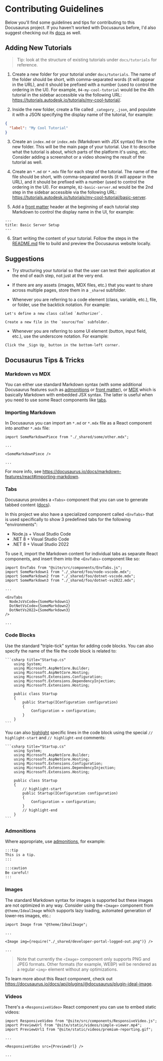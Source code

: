 # Contributing Guidelines

Below you'll find some guidelines and tips for contributing to this Docusaurus project.
If you haven't worked with Docusaurus before, I'd also suggest checking out its
[docs](https://docusaurus.io/docs) as well.

## Adding New Tutorials

> Tip: look at the structure of existing tutorials under `docs/tutorials` for reference.

1. Create a new folder for your tutorial under `docs/tutorials`. The name of the folder
   should be short, with comma-separated words (it will appear in the URL), and it should
   be prefixed with a number (used to control the ordering in the UI). For example,
   `04-my-cool-tutorial` would be the 4th tutorial in the sidebar accessible via the following
   URL: https://tutorials.autodesk.io/tutorials/my-cool-tutorial/.

2. Inside the new folder, create a file called `_category_.json`, and populate it with
   a JSON specifying the display name of the tutorial, for example:

```json
{
  "label": "My Cool Tutorial"
}
```

3. Create an `index.md` or `index.mdx` (Markdown with JSX syntax) file in the new folder.
   This will be the main page of your tutorial. Use it to describe what the tutorial is about,
   which parts of the platform it's using, etc. Consider adding a screenshot or a video
   showing the result of the tutorial as well.

4. Create an `*.md` or `*.mdx` file for each step of the tutorial. The name of the file
   should be short, with comma-separated words (it will appear in the URL), and it should
   be prefixed with a number (used to control the ordering in the UI). For example,
   `02-basic-server.md` would be the 2nd step in the sidebar accessible via the following
   URL: https://tutorials.autodesk.io/tutorials/my-cool-tutorial/basic-server.

5. Add a [front matter](https://docusaurus.io/docs/markdown-features#front-matter) header
   at the beginning of each tutorial step Markdown to control the display name in the UI,
   for example:

```
---
title: Basic Server Setup
---
```

6. Start writing the content of your tutorial. Follow the steps in the [README.md](./README.md) file
   to build and preview the Docusaurus website locally.

## Suggestions

- Try structuring your tutorial so that the user can test their application at the end of each step,
  not just at the very end.

- If there are any assets (images, MDX files, etc.) that you want to share across multiple pages,
  store them in a `_shared` subfolder.

- Whenever you are referring to a code element (class, variable, etc.), file, or folder, use the
  backtick notation. For example:

```
Let's define a new class called `Authorizer`.
```

```
Create a new file in the `source/foo` subfolder.
```

- Whenever you are referring to some UI element (button, input field, etc.), use the underscore
  notation. For example:

```
Click the _Sign Up_ button in the bottom-left corner.
```

## Docusaurus Tips & Tricks

### Markdown vs MDX

You can either use standard Markdown syntax (with some additional Docusaurus features
such as [admonitions](https://docusaurus.io/docs/markdown-features/admonitions) or
[front matter](https://docusaurus.io/docs/markdown-features#front-matter)), or
[MDX](https://mdxjs.com) which is basically Markdown with embedded JSX syntax. The latter
is useful when you need to use some React components like [tabs](https://docusaurus.io/docs/markdown-features/tabs).

### Importing Markdown

In Docusaurus you can import an `*.md` or `*.mdx` file as a React component into another `*.mdx` file:

```mdx
import SomeMarkdownPiece from "./_shared/some/other.mdx";

...

<SomeMarkdownPiece />

...
```

For more info, see https://docusaurus.io/docs/markdown-features/react#importing-markdown.

### Tabs

Docusaurus provides a `<Tabs>` component that you can use to generate tabbed content
([docs](https://docusaurus.io/docs/markdown-features/tabs)).

In this project we also have a specialized component called `<EnvTabs>` that is used
specifically to show 3 predefined tabs for the following "environments":

- Node.js + Visual Studio Code
- .NET 8 + Visual Studio Code
- .NET 8 + Visual Studio 2022

To use it, import the Markdown content for individual tabs as separate React components,
and insert them into the `<EnvTabs>` component like so:

```mdx
import EnvTabs from "@site/src/components/EnvTabs.js";
import SomeMarkdown1 from "./_shared/foo/node-vscode.mdx";
import SomeMarkdown2 from "./_shared/foo/dotnet-vscode.mdx";
import SomeMarkdown3 from "./_shared/foo/dotnet-vs2022.mdx";

...

<EnvTabs
  NodeJsVsCode={SomeMarkdown1}
  DotNetVsCode={SomeMarkdown2}
  DotNetVs2022={SomeMarkdown3}
/>

...
```

### Code Blocks

Use the standard "triple-tick" syntax for adding code blocks. You can also specify the name
of the file the code block is related to:

    ```csharp title="Startup.cs"
        using System;
        using Microsoft.AspNetCore.Builder;
        using Microsoft.AspNetCore.Hosting;
        using Microsoft.Extensions.Configuration;
        using Microsoft.Extensions.DependencyInjection;
        using Microsoft.Extensions.Hosting;

        public class Startup
        {
            public Startup(IConfiguration configuration)
            {
                Configuration = configuration;
            }
        }
    ```

You can also [highlight](https://docusaurus.io/docs/markdown-features/code-blocks#highlighting-with-comments)
specific lines in the code block using the special `// highlight-start` and `// highlight-end` comments:

    ```csharp title="Startup.cs"
        using System;
        using Microsoft.AspNetCore.Builder;
        using Microsoft.AspNetCore.Hosting;
        using Microsoft.Extensions.Configuration;
        using Microsoft.Extensions.DependencyInjection;
        using Microsoft.Extensions.Hosting;

        public class Startup
        {
            // highlight-start
            public Startup(IConfiguration configuration)
            {
                Configuration = configuration;
            }
            // highlight-end
        }
    ```

### Admonitions

Where appropriate, use [admonitions](https://docusaurus.io/docs/markdown-features/admonitions),
for example:

```md
:::tip
This is a tip.
:::

:::caution
Be careful!
:::
```

### Images

The standard Markdown syntax for images is supported but these images are not optimized in any way.
Consider using the `<Image>` component from `@theme/IdealImage` which supports lazy loading, automated
generation of lower-res images, etc.:

```mdx
import Image from "@theme/IdealImage";

...

<Image img={require("./_shared/developer-portal-logged-out.png")} />

...
```

> Note that currently the `<Image>` component only supports PNG and JPEG formats. Other formats (for example, WEBP)
> will be rendered as a regular `<img>` element without any optimizations.

To learn more about this React component, check out https://docusaurus.io/docs/api/plugins/@docusaurus/plugin-ideal-image.

### Videos

There's a `<ResponsiveVideo>` React component you can use to embed static videos:

```mdx
import ResponsiveVideo from "@site/src/components/ResponsiveVideo.js";
import PreviewUrl from "@site/static/videos/simple-viewer.mp4";
import PreviewUrl1 from "@site/static/videos/premium-reporting.gif";

...

<ResponsiveVideo src={PreviewUrl} />

...
```
